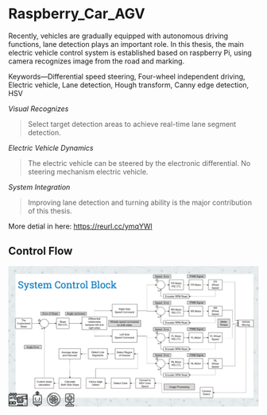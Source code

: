 # Raspberry_Car_AGV
Recently, vehicles are gradually equipped with autonomous driving functions, lane detection plays an important role. In this thesis, the main electric vehicle control system is established based on raspberry Pi, using camera recognizes image from the road and marking.

 Keywords—Differential speed steering, Four-wheel independent driving, Electric vehicle, Lane detection, Hough transform, Canny edge detection, HSV
 
_Visual Recognizes_ 
>Select target detection areas to achieve real-time lane segment detection.

_Electric Vehicle Dynamics_
>The electric vehicle can be steered by the electronic differential. 
>No steering mechanism electric vehicle.


_System Integration_
>Improving lane detection and turning ability is the major contribution of this thesis. 

More detial in here: https://reurl.cc/ymqYWl

## Control Flow
![image](https://github.com/Yo0GuitarIT/Raspberry_Car_AGV/blob/main/System%20controll%20Block.png)


